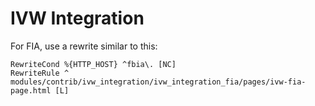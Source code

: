# IVW Integration

For FIA, use a rewrite similar to this:

    RewriteCond %{HTTP_HOST} ^fbia\. [NC]
    RewriteRule ^ modules/contrib/ivw_integration/ivw_integration_fia/pages/ivw-fia-page.html [L]
